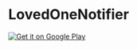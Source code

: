 LovedOneNotifier
================

[
  ![Get it on Google Play](https://developer.android.com/images/brand/en_generic_rgb_wo_45.png)
](https://play.google.com/store/apps/details?id=com.labs.stack.lon.app)